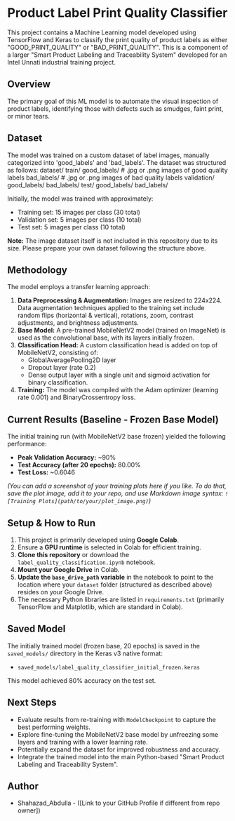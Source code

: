 # Product Label Print Quality Classifier

This project contains a Machine Learning model developed using TensorFlow and Keras to classify the print quality of product labels as either "GOOD_PRINT_QUALITY" or "BAD_PRINT_QUALITY". This is a component of a larger "Smart Product Labeling and Traceability System" developed for an Intel Unnati industrial training project.

## Overview

The primary goal of this ML model is to automate the visual inspection of product labels, identifying those with defects such as smudges, faint print, or minor tears.

## Dataset

The model was trained on a custom dataset of label images, manually categorized into 'good_labels' and 'bad_labels'. The dataset was structured as follows:
dataset/
train/
good_labels/ # .jpg or .png images of good quality labels
bad_labels/ # .jpg or .png images of bad quality labels
validation/
good_labels/
bad_labels/
test/
good_labels/
bad_labels/

Initially, the model was trained with approximately:
*   Training set: 15 images per class (30 total)
*   Validation set: 5 images per class (10 total)
*   Test set: 5 images per class (10 total)

**Note:** The image dataset itself is not included in this repository due to its size. Please prepare your own dataset following the structure above.

## Methodology

The model employs a transfer learning approach:
1.  **Data Preprocessing & Augmentation:** Images are resized to 224x224. Data augmentation techniques applied to the training set include random flips (horizontal & vertical), rotations, zoom, contrast adjustments, and brightness adjustments.
2.  **Base Model:** A pre-trained MobileNetV2 model (trained on ImageNet) is used as the convolutional base, with its layers initially frozen.
3.  **Classification Head:** A custom classification head is added on top of MobileNetV2, consisting of:
    *   GlobalAveragePooling2D layer
    *   Dropout layer (rate 0.2)
    *   Dense output layer with a single unit and sigmoid activation for binary classification.
4.  **Training:** The model was compiled with the Adam optimizer (learning rate 0.001) and BinaryCrossentropy loss.

## Current Results (Baseline - Frozen Base Model)

The initial training run (with MobileNetV2 base frozen) yielded the following performance:
*   **Peak Validation Accuracy:** ~90%
*   **Test Accuracy (after 20 epochs):** 80.00%
*   **Test Loss:** ~0.6046

*(You can add a screenshot of your training plots here if you like. To do that, save the plot image, add it to your repo, and use Markdown image syntax: `![Training Plots](path/to/your/plot_image.png)`)*

## Setup & How to Run

1.  This project is primarily developed using **Google Colab**.
2.  Ensure a **GPU runtime** is selected in Colab for efficient training.
3.  **Clone this repository** or download the `label_quality_classification.ipynb` notebook.
4.  **Mount your Google Drive** in Colab.
5.  **Update the `base_drive_path` variable** in the notebook to point to the location where your `dataset` folder (structured as described above) resides on your Google Drive.
6.  The necessary Python libraries are listed in `requirements.txt` (primarily TensorFlow and Matplotlib, which are standard in Colab).

## Saved Model

The initially trained model (frozen base, 20 epochs) is saved in the `saved_models/` directory in the Keras v3 native format:
*   `saved_models/label_quality_classifier_initial_frozen.keras`

This model achieved 80% accuracy on the test set.

## Next Steps

*   Evaluate results from re-training with `ModelCheckpoint` to capture the best performing weights.
*   Explore fine-tuning the MobileNetV2 base model by unfreezing some layers and training with a lower learning rate.
*   Potentially expand the dataset for improved robustness and accuracy.
*   Integrate the trained model into the main Python-based "Smart Product Labeling and Traceability System".

## Author

*   Shahazad_Abdulla - ([Link to your GitHub Profile if different from repo owner])
